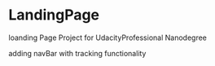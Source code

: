 # LandingPage
loanding Page Project for UdacityProfessional Nanodegree 

adding navBar with tracking functionality 
